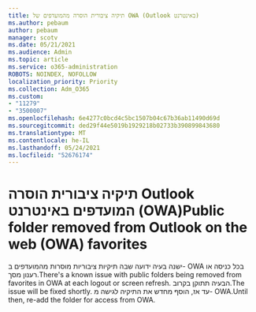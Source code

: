 ```yaml
---
title: תיקיה ציבורית הוסרה מהמועדפים של OWA (Outlook באינטרנט)
ms.author: pebaum
author: pebaum
manager: scotv
ms.date: 05/21/2021
ms.audience: Admin
ms.topic: article
ms.service: o365-administration
ROBOTS: NOINDEX, NOFOLLOW
localization_priority: Priority
ms.collection: Adm_O365
ms.custom:
- "11279"
- "3500007"
ms.openlocfilehash: 6e4277c0bcd4c5bc1507b04c67b36ab11490d69d
ms.sourcegitcommit: ded29f44e5019b1929218b02733b390899843680
ms.translationtype: MT
ms.contentlocale: he-IL
ms.lasthandoff: 05/24/2021
ms.locfileid: "52676174"
---
```

# <a name="public-folder-removed-from-outlook-on-the-web-owa-favorites"></a><span data-ttu-id="2d317-102">תיקיה ציבורית הוסרה Outlook המועדפים באינטרנט (OWA)</span><span class="sxs-lookup"><span data-stu-id="2d317-102">Public folder removed from Outlook on the web (OWA) favorites</span></span>

<span data-ttu-id="2d317-103">ישנה בעיה ידועה שבה תיקיות ציבוריות מוסרות מהמועדפים ב- OWA בכל כניסה או רענון מסך.</span><span class="sxs-lookup"><span data-stu-id="2d317-103">There's a known issue with public folders being removed from favorites in OWA at each logout or screen refresh.</span></span> <span data-ttu-id="2d317-104">הבעיה תתוקן בקרוב.</span><span class="sxs-lookup"><span data-stu-id="2d317-104">The issue will be fixed shortly.</span></span> <span data-ttu-id="2d317-105">עד אז, הוסף מחדש את התיקיה לגישה מ- OWA.</span><span class="sxs-lookup"><span data-stu-id="2d317-105">Until then, re-add the folder for access from OWA.</span></span>